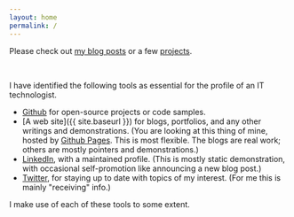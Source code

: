 ```yaml
---
layout: home
permalink: /
---
```


Please check out <a href="{{ site.baseurl }}/blog">my blog posts</a>
or a few <a href="{{ site.baseurl }}/projects">projects</a>.

<br>

I have identified the following tools as essential for the profile of an IT technologist.

- [Github](https://github.com/zpz) for open-source projects or code samples.
- [A web site]({{ site.baseurl }}) for blogs, portfolios, and any other writings and demonstrations.
  (You are looking at this thing of mine, hosted by
  [Github Pages](https://pages.github.com). This is most flexible.
  The blogs are real work; others are mostly pointers and demonstrations.)
- [LinkedIn](https://linkedin.com/in/zpz), with a maintained profile. (This is mostly static demonstration, with occasional self-promotion
like announcing a new blog post.)
- [Twitter](https://twitter.com/ZepuZhang), for staying up to date with topics of my interest. (For me this is mainly "receiving" info.)

I make use of each of these tools to some extent.
